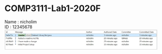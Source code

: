 # COMP3111-Lab1-2020F
Name : nicholim <br />
ID : 12345678 <br />
![alt text](screenshot.jpg?raw=true "history screenshot")

